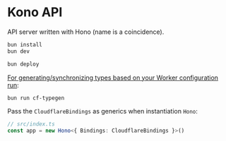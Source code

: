 # Kono API

API server written with Hono (name is a coincidence).

```sh
bun install
bun dev
```

```sh
bun deploy
```

[For generating/synchronizing types based on your Worker configuration run](https://developers.cloudflare.com/workers/wrangler/commands/#types):

```sh
bun run cf-typegen
```

Pass the `CloudflareBindings` as generics when instantiation `Hono`:

```ts
// src/index.ts
const app = new Hono<{ Bindings: CloudflareBindings }>()
```
